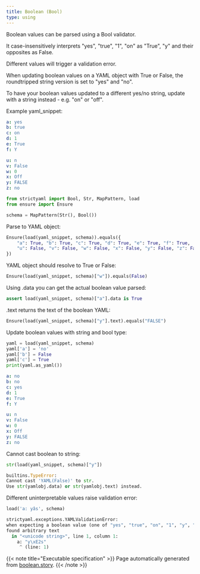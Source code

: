 ```yaml
---
title: Boolean (Bool)
type: using
---
```



Boolean values can be parsed using a Bool validator.

It case-insensitively interprets "yes", "true", "1", "on" as "True", "y"
and their opposites as False.

Different values will trigger a validation error.

When updating boolean values on a YAML object with True or False, the roundtripped
string version is set to "yes" and "no".

To have your boolean values updated to a different yes/no string, update
with a string instead - e.g. "on" or "off".


Example yaml_snippet:

```yaml
a: yes
b: true
c: on
d: 1
e: True
f: Y

u: n
v: False
w: 0
x: Off
y: FALSE
z: no

```


```python
from strictyaml import Bool, Str, MapPattern, load
from ensure import Ensure

schema = MapPattern(Str(), Bool())

```



Parse to YAML object:


```python
Ensure(load(yaml_snippet, schema)).equals({
    "a": True, "b": True, "c": True, "d": True, "e": True, "f": True,
    "u": False, "v": False, "w": False, "x": False, "y": False, "z": False,
})

```




YAML object should resolve to True or False:


```python
Ensure(load(yaml_snippet, schema)["w"]).equals(False)

```




Using .data you can get the actual boolean value parsed:


```python
assert load(yaml_snippet, schema)["a"].data is True

```




.text returns the text of the boolean YAML:


```python
Ensure(load(yaml_snippet, schema)["y"].text).equals("FALSE")

```




Update boolean values with string and bool type:


```python
yaml = load(yaml_snippet, schema)
yaml['a'] = 'no'
yaml['b'] = False
yaml['c'] = True
print(yaml.as_yaml())

```

```yaml
a: no
b: no
c: yes
d: 1
e: True
f: Y

u: n
v: False
w: 0
x: Off
y: FALSE
z: no
```




Cannot cast boolean to string:


```python
str(load(yaml_snippet, schema)["y"])
```


```python
builtins.TypeError:
Cannot cast 'YAML(False)' to str.
Use str(yamlobj.data) or str(yamlobj.text) instead.
```




Different uninterpretable values raise validation error:


```python
load('a: yâs', schema)

```


```python
strictyaml.exceptions.YAMLValidationError:
when expecting a boolean value (one of "yes", "true", "on", "1", "y", "no", "false", "off", "0", "n")
found arbitrary text
  in "<unicode string>", line 1, column 1:
    a: "y\xE2s"
     ^ (line: 1)
```






{{< note title="Executable specification" >}}
Page automatically generated from <a href="https://github.com/crdoconnor/strictyaml/blob/master/hitch/story/boolean.story">boolean.story</a>.
{{< /note >}}